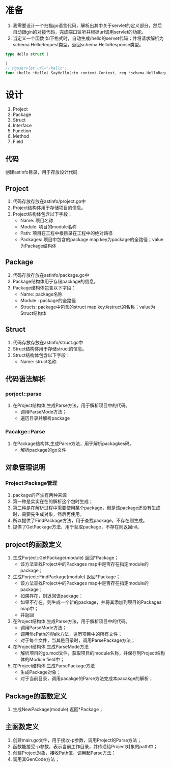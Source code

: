 # 准备
1. 我需要设计一个扫描go语言代码，解析出其中关于servlet的定义部分，然后自动跟gin的对接代码，完成端口监听并根据url调用servlet的功能。
2. 当定义一个函数 如下格式时，自动生成/hello的servet代码；并将请求解析为schema.HelloRequest类型，返回schema.HelloResponse类型。
```go
type Hello struct {

}
// @goservlet url="/hello";
func (hello *Hello) SayHello(ctx context.Context, req *schema.HelloRequest) (res schema.HelloResponse, err basic.Error) {
```
# 设计
1. Project
2. Package
3. Struct
4. Interface
5. Function
6. Method
7. Field

## 代码
创建astinfo目录，用于存放设计代码

## Project
1. 代码存放存放在astinfo/project.go中
2. Project结构体用于存储项目的信息。
3. Project结构体包含以下字段：
    - Name: 项目名称
    - Module: 项目的module名称
    - Path: 项目在工程中根目录在工程中的绝对路径
    - Packages: 项目中包含的package map key为package的全路径；value为Package结构体

## Package
1. 代码存放存放在astinfo/package.go中
2. Package结构体用于存储package的信息。
3. Package结构体包含以下字段：
    - Name: package名称
    - Module : package的全路径
    - Structs: package中包含的struct map key为struct的名称；value为Struct结构体


## Struct
1. 代码存放存放在astinfo/struct.go中
2. Struct结构体用于存储struct的信息。
3. Struct结构体包含以下字段：
    - Name: struct名称


## 代码语法解析
### porject::parse
1. 在Project结构体,生成Parse方法，用于解析项目中的代码。
    - 调用ParseMode方法；
    - 遍历目录并解析package
### Pacakge::Parse
1. 在Package结构体,生成Parse方法，用于解析packagkes码。
   - 解析package的go文件

## 对象管理说明
### Project:Package管理
1. package的产生有两种来源
2. 第一种是实实在在的解析这个包时生成； 
3. 第二种是在解析过程中需要使用某个package，但是该package还没有生成时，需要先生成对象，然后再使用。
4. 所以提供了FindPackage方法，用于查找package，不存在则生成。
5. 提供了GetPackage方法，用于获取package，不存在则返回nil。


## project的函数定义
1. 生成Porject::GetPackage(module) 返回*Package；
    - 该方法查找Project中的Packages map中是否存在指定module的package；
2. 生成Porject::FindPackage(module) 返回*Package；
    - 该方法查找Project中的Packages map中是否存在指定module的package；
    - 如果存在，则返回该package；
    - 如果不存在，则生成一个新的package，并将其添加到项目的Packages map中；
   - 并返回
3. 在Project结构体,生成Parse方法，用于解析项目中的代码。
    - 调用ParseMode方法；
    - 调用filePath的Walk方法，遍历项目中的所有文件；
    - 对于每个文件，当其是目录时，调用ParsePackage方法；
4. 在Project结构体,生成ParseMode方法
   - 解析项目的go.mod文件，获取项目的module名称，并保存到Project结构体的Module field中；
5. 在Project结构体,生成ParsePackage方法
   - 生成Package对象；
   - 对于当前目录，调用pacakge的Parse方法完成本pacakge的解析；

## Package的函数定义
1.  生成NewPackage(module) 返回*Package；


## 主函数定义
1. 创建main.go文件，用于接收-p参数，调用Project的Parse方法；
2. 函数能接受-p参数，表示当前工作目录，并传递给Project对象的path中；
3. 创建Project对象，接收Path值，调用起Parse方法；
4. 调用其GenCode方法；
    




